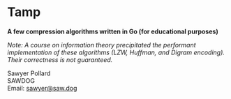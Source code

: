 # Tamp
**A few compression algorithms written in Go (for educational purposes)**

*Note: A course on information theory precipitated the performant implementation of these algorithms (LZW, Huffman, and Digram encoding). Their correctness is not guaranteed.*

Sawyer Pollard\
SAWDOG\
Email: sawyer@saw.dog

